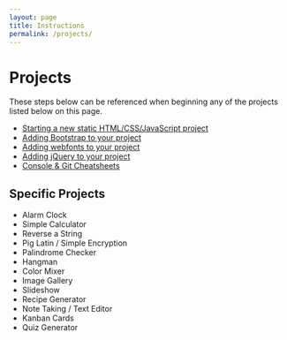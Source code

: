 ```yaml
---
layout: page
title: Instructions
permalink: /projects/
---
```


# Projects

These steps below can be referenced when beginning any of the projects listed below on this page.

- [Starting a new static HTML/CSS/JavaScript project](/projects/starter)
- [Adding Bootstrap to your project](/projects/bootstrap)
- [Adding webfonts to your project](/projects/webfonts)
- [Adding jQuery to your project](/projects/jquery)
- [Console &amp; Git Cheatsheets](/projects/cheatsheets)


##  Specific Projects


- Alarm Clock
- Simple Calculator
- Reverse a String
- Pig Latin / Simple Encryption
- Palindrome Checker
- Hangman
- Color Mixer
- Image Gallery
- Slideshow
- Recipe Generator
- Note Taking / Text Editor
- Kanban Cards
- Quiz Generator